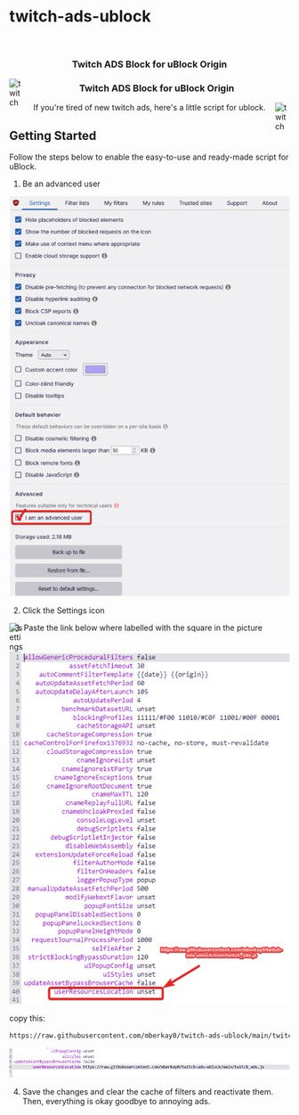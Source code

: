 # twitch-ads-ublock


<br/>
<p align="center">

  <h3 align="center">Twitch ADS Block for uBlock Origin</h3>
  
  <img align="left" alt="twitch" width="26px" src="https://cdn-icons-png.flaticon.com/512/2111/2111668.png"/>
  
  <h3 align="center">Twitch ADS Block for uBlock Origin</h3>
  
  <img align="right" alt="twitch" width="26px" src="https://cdn-icons-png.flaticon.com/512/2111/2111668.png"/>
  
  <p align="center">
    If you're tired of new twitch ads, here's a little script for ublock.
    <br/>
  </p>
</p>



<!-- SETUP -->
## Getting Started
Follow the steps below to enable the easy-to-use and ready-made script for uBlock.


1. Be an advanced user

<img src="/images/advanced.png" alt="Advanced Settings"/>

2. Click the Settings icon 

<img align="left" alt="settings" width="26px" src="https://cdn-icons-png.flaticon.com/512/2881/2881036.png" />

3. Paste the link below where labelled with the square in the picture

<img src="/images/userResourceLoc.png" alt="Advanced Settings"/>

copy this:
```sh
https://raw.githubusercontent.com/mberkay0/twitch-ads-ublock/main/twitch_ads.js
```

<img src="/images/pasted_script.png" alt="Advanced Settings"/>

4. Save the changes and clear the cache of filters and reactivate them. Then, everything is okay goodbye to annoying ads.
 




